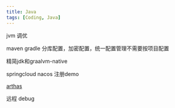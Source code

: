 ```yaml
---
title: Java
tags: [Coding, Java]
---
```

jvm 调优

maven gradle 分库配置，加密配置，统一配置管理不需要按项目配置

精简jdk和graalvm-native

springcloud nacos 注册demo

[arthas](https://arthas.aliyun.com/doc/)

远程 debug
